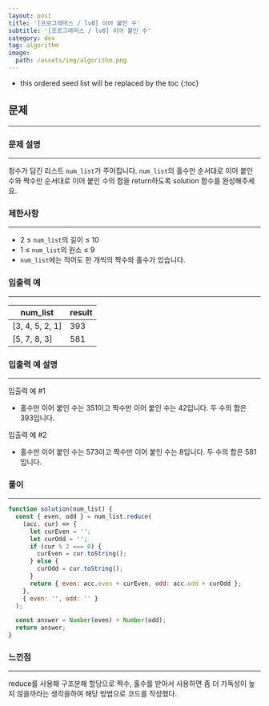 ```yaml
---
layout: post
title: '[프로그래머스 / lv0] 이어 붙인 수'
subtitle: '[프로그래머스 / lv0] 이어 붙인 수'
category: dev
tag: algorithm
image:
  path: /assets/img/algorithm.png
---
```


<!-- prettier-ignore -->
* this ordered seed list will be replaced by the toc
{:toc}

## 문제

---

### **문제 설명**

---

정수가 담긴 리스트 `num_list`가 주어집니다. `num_list`의 홀수만 순서대로 이어 붙인 수와 짝수만 순서대로 이어 붙인 수의 합을 return하도록 solution 함수를 완성해주세요.

### 제한사항

---

- 2 ≤ `num_list`의 길이 ≤ 10
- 1 ≤ `num_list`의 원소 ≤ 9
- `num_list`에는 적어도 한 개씩의 짝수와 홀수가 있습니다.

### 입출력 예

---

| num_list        | result |
| --------------- | ------ |
| [3, 4, 5, 2, 1] | 393    |
| [5, 7, 8, 3]    | 581    |

### 입출력 예 설명

---

입출력 예 #1

- 홀수만 이어 붙인 수는 351이고 짝수만 이어 붙인 수는 42입니다. 두 수의 합은 393입니다.

입출력 예 #2

- 홀수만 이어 붙인 수는 573이고 짝수만 이어 붙인 수는 8입니다. 두 수의 합은 581입니다.

### 풀이

---

```jsx
function solution(num_list) {
  const { even, odd } = num_list.reduce(
    (acc, cur) => {
      let curEven = '';
      let curOdd = '';
      if (cur % 2 === 0) {
        curEven = cur.toString();
      } else {
        curOdd = cur.toString();
      }
      return { even: acc.even + curEven, odd: acc.odd + curOdd };
    },
    { even: '', odd: '' }
  );

  const answer = Number(even) + Number(odd);
  return answer;
}
```

### 느낀점

---

reduce를 사용해 구조분해 할당으로 짝수, 홀수를 받아서 사용하면 좀 더 가독성이 높지 않을까라는 생각을하여 해당 방법으로 코드를 작성했다.
